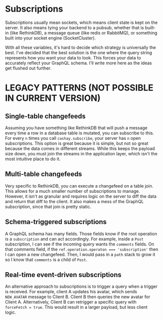 # Subscriptions

Subscriptions usually mean sockets, which means client state is kept on the server.
It also means tying your backend to a pubsub, whether that is built-in (like RethinkDB),
a message queue (like redis or RabbitMQ), or something built into your socket engine (SocketCluster).
 
With all these variables, it's hard to decide which strategy is universally the best.
I've decided that the best solution is the one where the query string represents how you want your data to look.
This forces your data to accurately reflect your GraphQL schema.
I'll write more here as the ideas get flushed out further.


# LEGACY PATTERNS (NOT POSSIBLE IN CURRENT VERSION)

## Single-table changefeeds

Assuming you have something like RethinkDB that will push a message every time a row in a database
table is mutated, you can subscribe to this. For every `n` times you call `cashay.subscribe`, your
server has `n` open subscriptions. This option is great because it is simple, but not so great because
the data comes in different streams. While this keeps the payload size down, you must join the streams
in the application layer, which isn't the most intuitive place to do it.

## Multi-table changefeeds

Very specific to RethinkDB, you can execute a changefeed on a table join. 
This allows for a much smaller number of subscriptions to manage.
However, it isn't as granular and requires logic on the server to diff the data
and return that diff to the client.
It also makes a mess of the GraphQL subscription, since that join is pretty static.

## Schema-triggered subscriptions

A GraphQL schema has many fields. Those fields know if the root operation is a `subscription` and can act accordingly. 
For example, inside a `Post` subscription, I can see if the incoming query wants the `comments` fields.
On that comments field, if the `ref.operation.operaton === 'subscription'` then I can open a new changefeed.
Then, I would pass in a `path` stack to grow it so I know that `comments` is a child of `Post`.

## Real-time event-driven subscriptions

An alternative approach to subscriptions is to trigger a query when a trigger is received.
For example, client A updates his avatar, which sends `NEW_AVATAR` message to Client B.
Client B then queries the new avatar for Client A.
Alternatively, Client B can retrigger a specific query with `forceFetch = true`. 
This would result in a larger payload, but less client logic. 

